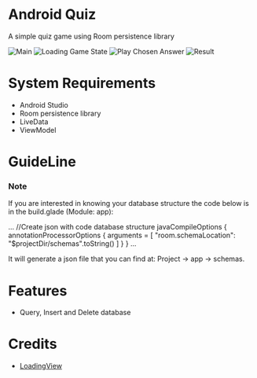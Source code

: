 # Android Quiz

A simple quiz game using Room persistence library

![Main](https://user-images.githubusercontent.com/57958790/85030980-80883200-b154-11ea-950e-1f458e55cfb4.png)
![Loading Game State](https://user-images.githubusercontent.com/57958790/85031052-972e8900-b154-11ea-8e67-8f51650ea62b.png)
![Play Chosen Answer](https://user-images.githubusercontent.com/57958790/85031104-a7466880-b154-11ea-8b62-70bfd5c3360c.png)
![Result](https://user-images.githubusercontent.com/57958790/85031227-ce049f00-b154-11ea-90dd-ddb028d16b16.png)


# System Requirements

- Android Studio
- Room persistence library
- LiveData
- ViewModel

# GuideLine

### Note
  If you are interested in knowing your database structure the code below is in the build.glade (Module: app):
  
  ...
  //Create json with code database structure
        javaCompileOptions {
            annotationProcessorOptions {
                arguments = [
                        "room.schemaLocation": "$projectDir/schemas".toString()
                ]
            }
        }
  ...
  
  It will generate a json file that you can find at: Project -> app -> schemas.
  
# Features

- Query, Insert and Delete database

# Credits

- [LoadingView](https://github.com/ldoublem/LoadingView)
